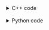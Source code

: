 <details><summary>C++ code</summary>

![](https://github.com/archishmanghos/code-images/blob/master/GFG/Median-in-a-row-wise-sorted-Matrix.png)

</details>

<br>

<details><summary>Python code</summary>

![](https://github.com/archishmanghos/code-images/blob/master/GFG/Median-in-a-row-wise-sorted-Matrix-py.png)

</details>